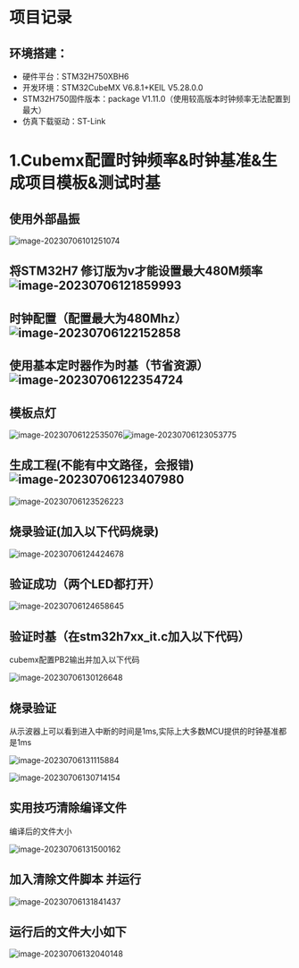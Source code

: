 # 项目记录

## 环境搭建：

- 硬件平台：STM32H750XBH6
- 开发环境：STM32CubeMX V6.8.1+KEIL V5.28.0.0
- STM32H750固件版本：package V1.11.0（使用较高版本时钟频率无法配置到最大）
- 仿真下载驱动：ST-Link



# 1.Cubemx配置时钟频率&时钟基准&生成项目模板&测试时基

## 使用外部晶振

![image-20230706101251074](pic/image-20230706101251074.png)

## 将STM32H7 修订版为v才能设置最大480M频率![image-20230706121859993](pic/image-20230706121859993.png)

## 时钟配置（配置最大为480Mhz）![image-20230706122152858](pic/image-20230706122152858.png)

## 使用基本定时器作为时基（节省资源）![image-20230706122354724](pic/image-20230706122354724.png)

## 模板点灯

![image-20230706122535076](pic/image-20230706122535076.png)![image-20230706123053775](pic/image-20230706123053775.png)

## 生成工程(不能有中文路径，会报错)![image-20230706123407980](pic/image-20230706123407980.png)

![image-20230706123526223](pic/image-20230706123526223.png)

## 烧录验证(加入以下代码烧录)



![image-20230706124424678](pic/image-20230706124424678.png)

## 验证成功（两个LED都打开）

![image-20230706124658645](pic/image-20230706124658645.png)

## 验证时基（在stm32h7xx_it.c加入以下代码）

cubemx配置PB2输出并加入以下代码

![image-20230706130126648](pic/image-20230706130126648.png)

## 烧录验证

从示波器上可以看到进入中断的时间是1ms,实际上大多数MCU提供的时钟基准都是1ms

![image-20230706131115884](pic/image-20230706131115884.png)

![image-20230706130714154](pic/image-20230706130714154.png)





## 实用技巧清除编译文件

编译后的文件大小

![image-20230706131500162](pic/image-20230706131500162.png)

## 加入清除文件脚本    并运行

![image-20230706131841437](pic/image-20230706131841437.png)



## 运行后的文件大小如下

![image-20230706132040148](pic/image-20230706132040148.png)

